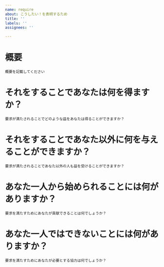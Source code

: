 ```yaml
---
name: require
about: こうしたい！を表明するため
title: ''
labels: ''
assignees: ''

---
```


# 概要

```
概要を記載してください
```

# それをすることであなたは何を得ますか？

```
要求が満たされることでどのような益をあなたは得ることができますか？
```

# それをすることであなた以外に何を与えることができますか？

```
要求が満たされることであなた以外の人も益を受けることができますか？
```

# あなた一人から始められることには何がありますか？

```
要求を満たすためにあなたが貢献できることは何でしょうか？
```

# あなた一人ではできないことには何がありますか？

```
要求を満たすためにあなたが必要とする協力は何でしょうか？
```
